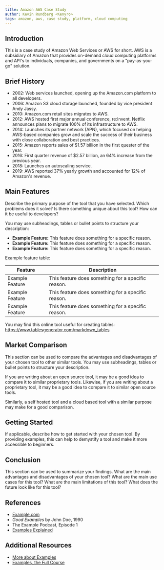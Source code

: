 ```yaml
---
title: Amazon AWS Case Study
author: Kevin Rundberg <Kenyro>
tags: amazon, aws, case study, platform, cloud computing
---
```


## Introduction

This is a case study of Amazon Web Services or AWS for short. AWS is a subsidiary of Amazon that provides on-demand cloud computing platforms and API's to individuals, companies, and governments on a "pay-as-you-go" solution.

## Brief History
- 2002: Web services launched, opening up the Amazon.com platform to all developers.
- 2006: Amazon S3 cloud storage launched, founded by vice president Andy Jassy.
- 2010: Amazon.com retail sites migrates to AWS.
- 2012: AWS hosted first major annual conference, re:Invent. Netflix announces plans to migrate 100% of its infrastructure to AWS.
- 2014: Launches its partner network (APN), which focused on helping AWS-based companies grow and scale the success of their business with close collaboration and best practices.
- 2015: Amazon reports sales of $1.57 billion in the first quester of the year.
- 2016: First quarter revenue of $2.57 billion, an 64% increase from the previous year.
- 2018: Launches an autoscaling service.
- 2019: AWS reported 37% yearly growth and accounted for 12% of Amazon's revenue.

## Main Features

Describe the primary purpose of the tool that you have selected. Which problems does it solve? Is there something unique about this tool? How can it be useful to developers?

You may use subheadings, tables or bullet points to structure your description:

- **Example Feature:** This feature does something for a specific reason.
- **Example Feature:** This feature does something for a specific reason.
- **Example Feature:** This feature does something for a specific reason.

Example feature table:

| Feature         | Description                                        |
| --------------- | -------------------------------------------------- |
| Example Feature | This feature does something for a specific reason. |
| Example Feature | This feature does something for a specific reason. |
| Example Feature | This feature does something for a specific reason. |

You may find this online tool useful for creating tables: https://www.tablesgenerator.com/markdown_tables

## Market Comparison

This section can be used to compare the advantages and disadvantages of your chosen tool to other similar tools. You may use subheadings, tables or bullet points to structure your description.

If you are writing about an open source tool, it may be a good idea to compare it to similar proprietary tools. Likewise, if you are writing about a proprietary tool, it may be a good idea to compare it to similar open source tools.

Similarly, a self hosted tool and a cloud based tool with a similar purpose may make for a good comparison.

## Getting Started

If applicable, describe how to get started with your chosen tool. By providing examples, this can help to demystify a tool and make it more accessible to beginners.

## Conclusion

This section can be used to summarize your findings. What are the main advantages and disadvantages of your chosen tool? What are the main use cases for this tool? What are the main limitations of this tool? What does the future look like for this tool?

## References

- [Example.com](https://example.com)
- _Good Examples_ by John Doe, 1990
- The Example Podcast, Episode 1
- [Examples Explained](https://youtu.be/dQw4w9WgXcQ)

## Additional Resources

- [More about Examples](https://example.com)
- [Examples, the Full Course](https://youtu.be/dQw4w9WgXcQ)
